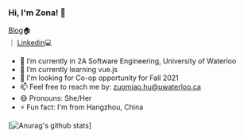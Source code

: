 ### Hi, I'm Zona! 👋
[Blog](https://zonahu.tech/)🏠   
｜
[Linkedin](https://www.linkedin.com/in/zonahu/)💻


- 🔭 I’m currently in 2A Software Engineering, University of Waterloo
- 🌱 I’m currently learning vue.js
- 🤔 I'm looking for Co-op opportunity for Fall 2021
- 📫 Feel free to reach me by: zuomiao.hu@uwaterloo.ca
- 😄 Pronouns: She/Her
- ⚡ Fun fact: I'm from Hangzhou, China

[![Anurag's github stats](https://github-readme-stats.vercel.app/api?username=ZonaHu&theme=cobalt)]

